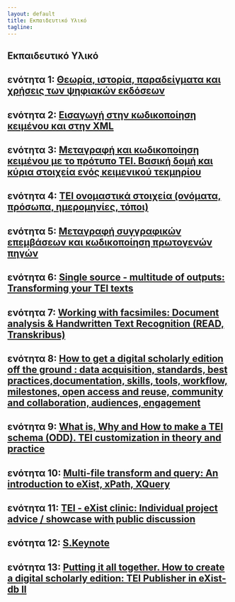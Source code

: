 ```yaml
---
layout: default
title: Εκπαιδευτικό Υλικό 
tagline: 
---
```


## Εκπαιδευτικό Υλικό 


## ενότητα 1: [Θεωρία, ιστορία, παραδείγματα και χρήσεις των ψηφιακών εκδόσεων](https://github.com/amsichani/Digital-Scholarly-EditionsGR-workshop/tree/master/unit1)

## ενότητα 2: [Εισαγωγή στην κωδικοποίηση κειμένου και στην XML](https://github.com/amsichani/Digital-Scholarly-EditionsGR-workshop/tree/master/unit2)

## ενότητα 3: [Μεταγραφή και κωδικοποίηση κειμένου με το πρότυπο ΤΕΙ. Βασική δομή και κύρια στοιχεία ενός κειμενικού τεκμηρίου](https://github.com/amsichani/Digital-Scholarly-EditionsGR-workshop/tree/master/unit3)

## ενότητα 4: [TEI ονομαστικά στοιχεία (ονόματα, πρόσωπα, ημερομηνίες, τόποι) ](https://github.com/amsichani/Digital-Scholarly-EditionsGR-workshop/tree/master/unit4)

## ενότητα 5: [Μεταγραφή συγγραφικών επεμβάσεων και κωδικοποίηση πρωτογενών πηγών ](https://github.com/amsichani/Digital-Scholarly-EditionsGR-workshop/tree/master/unit4)

## ενότητα 6: [Single source - multitude of outputs: Transforming your TEI texts ](https://github.com/amsichani/Digital-Scholarly-EditionsGR-workshop/tree/master/unit4)

## ενότητα 7: [Working with facsimiles: Document analysis & Handwritten Text Recognition (READ, Transkribus) ](https://github.com/amsichani/Digital-Scholarly-EditionsGR-workshop/tree/master/unit4)

## ενότητα 8: [How to get a digital scholarly edition off the ground : data acquisition, standards, best practices,documentation, skills, tools, workflow, milestones, open access and reuse, community and collaboration, audiences, engagement ](https://github.com/amsichani/Digital-Scholarly-EditionsGR-workshop/tree/master/unit4)

## ενότητα 9: [What is, Why and How to make a TEI schema (ODD). TEI customization in theory and practice ](https://github.com/amsichani/Digital-Scholarly-EditionsGR-workshop/tree/master/unit4)

## ενότητα 10: [Multi-file transform and query: An introduction to eXist, xPath, XQuery ](https://github.com/amsichani/Digital-Scholarly-EditionsGR-workshop/tree/master/unit4)

## ενότητα 11: [TEI - eXist clinic: Individual project advice / showcase with public discussion](https://github.com/amsichani/Digital-Scholarly-EditionsGR-workshop/tree/master/unit4)

## ενότητα 12: [S.Keynote ](https://github.com/amsichani/Digital-Scholarly-EditionsGR-workshop/tree/master/unit4)

## ενότητα 13: [Putting it all together. How to create a digital scholarly edition: TEI Publisher in eXist-db II ](https://github.com/amsichani/Digital-Scholarly-EditionsGR-workshop/tree/master/unit4)
